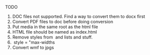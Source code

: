 TODO

1.  DOC files not supported. Find a way to convert them to docx first
2.  Convert PDF files to doc before doing conversion
3.  Put media in the same root as the html file
4.  HTML file should be named as index.html
5.  Remove styles from <img> and lists and stuff.
6.  <img> style = "max-widths
7.  Convert wmf to jpgs
